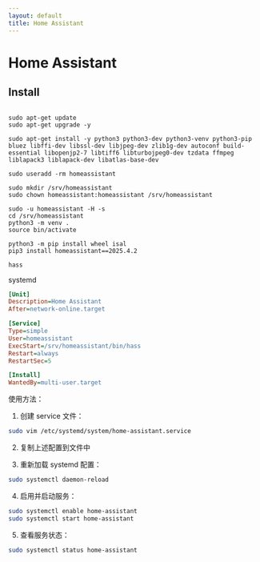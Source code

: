 ```yaml
---
layout: default
title: Home Assistant
---
```


# Home Assistant

## Install

```shell

sudo apt-get update
sudo apt-get upgrade -y

sudo apt-get install -y python3 python3-dev python3-venv python3-pip bluez libffi-dev libssl-dev libjpeg-dev zlib1g-dev autoconf build-essential libopenjp2-7 libtiff6 libturbojpeg0-dev tzdata ffmpeg liblapack3 liblapack-dev libatlas-base-dev

sudo useradd -rm homeassistant

sudo mkdir /srv/homeassistant
sudo chown homeassistant:homeassistant /srv/homeassistant

sudo -u homeassistant -H -s
cd /srv/homeassistant
python3 -m venv .
source bin/activate

python3 -m pip install wheel isal
pip3 install homeassistant==2025.4.2

hass
```

systemd

```ini
[Unit]
Description=Home Assistant
After=network-online.target

[Service]
Type=simple
User=homeassistant
ExecStart=/srv/homeassistant/bin/hass
Restart=always
RestartSec=5

[Install]
WantedBy=multi-user.target
```

使用方法：

1. 创建 service 文件：
```bash
sudo vim /etc/systemd/system/home-assistant.service
```

2. 复制上述配置到文件中

3. 重新加载 systemd 配置：
```bash
sudo systemctl daemon-reload
```

4. 启用并启动服务：
```bash
sudo systemctl enable home-assistant 
sudo systemctl start home-assistant
```

5. 查看服务状态：
```bash
sudo systemctl status home-assistant
```